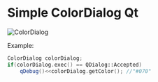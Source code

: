 # Simple ColorDialog Qt
![ColorDialog](https://user-images.githubusercontent.com/13070282/80280230-7e34c900-870b-11ea-911e-eea664ae9337.png)

Example:
```c++
ColorDialog colorDialog;
if(colorDialog.exec() == QDialog::Accepted)
    qDebug()<<colorDialog.getColor(); //"#070"
```
